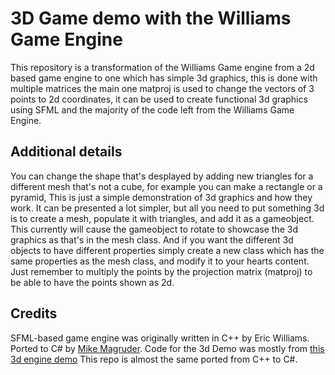 # 3D Game demo with the Williams Game Engine

This repository is a transformation of the Williams Game engine from a 2d based game engine to one which has simple 3d graphics, 
this is done with multiple matrices the main one matproj is used to change the vectors of 3 points to 2d coordinates, 
it can be used to create functional 3d graphics using SFML and the majority of the code left from the Williams Game Engine.

## Additional details

You can change the shape that's desplayed by adding new triangles for a different mesh that's not a cube, 
for example you can make a rectangle or a pyramid, This is just a simple demonstration of 3d graphics and how they work. 
It can be presented a lot simpler, but all you need to put something 3d is to create a mesh, populate it with triangles, 
and add it as a gameobject. This currently will cause the gameobject to rotate to showcase the 3d graphics as that's in the mesh class.
And if you want the different 3d objects to have different properties simply create a new class which has the same properties as the mesh class, and modify it to your hearts content.
Just remember to multiply the points by the projection matrix (matproj) to be able to have the points shown as 2d.

## Credits

SFML-based game engine was originally written in C++ by Eric Williams. Ported to C# by [Mike Magruder](https://github.com/mikemag). 
Code for the 3d Demo was mostly from [this 3d engine demo](https://github.com/OneLoneCoder/Javidx9/blob/master/ConsoleGameEngine/BiggerProjects/Engine3D/OneLoneCoder_olcEngine3D_Part1.cpp)
This repo is almost the same ported from C++ to C#.
